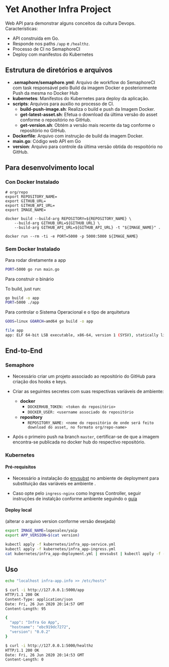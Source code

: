# Yet Another Infra Project

Web API para demonstrar alguns conceitos da cultura Devops. Características: 

- API construída em Go.
- Responde nos paths `/app` e `/healthz`.
- Processo de CI no SemaphoreCI
- Deploy com manifestos do Kubernetes

## Estrutura de diretórios e arquivos

- **.semaphore/semaphore.yml**: Arquivo de workflow do SemaphoreCI com task responsável pelo Build da imagem Docker e posteriormente Push da mesma no Docker Hub
- **kubernetes**: Manifestos do Kubernetes para deploy da aplicação.
- **scripts**: Arquivos para auxílio no processo de CI.
  - **build-push-image.sh**: Realiza o build e push da Imagem Docker.
  - **get-latest-asset.sh**: Efetua o download da última versão do asset conforme o repositório no GitHub.
  - **get-version.sh**: Obtém a versão mais recente da tag conforme o repositório no GitHub.
- **Dockerfile**: Arquivo com instrução de build da imagem Docker.
- **main.go**: Código web API em Go
- **version**: Arquivo para controle da última versão obtida do respoitório no GitHub.

## Para desenvolvimento local

### Con Docker Instalado

```
# org/repo
export REPOSITORY_NAME=
export GITHUB_URL=
export GITHUB_API_URL=
export IMAGE_NAME=

docker build --build-arg REPOSITORY=${REPOSITORY_NAME} \
    --build-arg GITHUB_URL=${GITHUB_URL} \
    --build-arg GITHUB_API_URL=${GITHUB_API_URL} -t "${IMAGE_NAME}" .

docker run --rm -ti -e PORT=5000 -p 5000:5000 ${IMAGE_NAME}
```

### Sem Docker Instalado

Para rodar diretamente a app

```sh
PORT=5000 go run main.go
```

Para construir o binário

To build, just run:

```sh
go build -o app
PORT=5000 ./app
```

Para controlar o Sistema Operacional e o tipo de arquitetura

```sh
GOOS=linux GOARCH=amd64 go build -o app

file app
app: ELF 64-bit LSB executable, x86-64, version 1 (SYSV), statically linked, Go BuildID=VlCWiOY1myXoArwKJ8-P/gL-oXKeuH4tOr4nCvhNv/6WUnDAZ95hnz49f7CeAV/Lg9OfRg0c1768RSFbAi4, not stripped
```

## End-to-End

### Semaphore

- Necessário criar um projeto associado ao repositório do GitHub para criação dos hooks e keys.
- Criar as seguintes secretes com suas respectivas variáveis de ambiente:
  - **docker**
    - `DOCKERHUB_TOKEN: <token do repositório>`
    - `DOCKER_USER: <username associado do repositório`
  - **repository**
    - `REPOSITORY_NAME: <nome do repositório de onde será feito download do asset, no formato org/repo-name> `

- Após o primeiro push na branch `master`, certificar-se de que a imagem encontra-se publicada no docker hub do respectivo repositório.

### Kubernetes

#### Pré-requisitos

- Necessário a instalação do [envsubst](https://github.com/a8m/envsubst) no ambiente de deployment para substituição das variáveis ee ambiente .

- Caso opte pelo `ingress-nginx` como Ingress Controller, seguir instruções de instalção conforme ambiente seguindo o [guia](https://kubernetes.github.io/ingress-nginx/deploy)

#### Deploy local

(alterar o arquivo version conforme versão desejada)

```sh
export IMAGE_NAME=lopesalex/yaip
export APP_VERSION=$(cat version)

kubectl apply -f kubernetes/infra_app-service.yml
kubectl apply -f kubernetes/infra_app-ingress.yml
cat kubernetes/infra_app-deployment.yml | envsubst | kubectl apply -f -
```


## Uso


```sh
echo "localhost infra-app.info >> /etc/hosts"

$ curl -i http://127.0.0.1:5000/app
HTTP/1.1 200 OK
Content-Type: application/json
Date: Fri, 26 Jun 2020 20:14:57 GMT
Content-Length: 95

{
  "app": "Infra Go App",
  "hostname": "ebc919dc7272",
  "version": "0.0.2"
}

$ curl -i http://127.0.0.1:5000/healthz
HTTP/1.1 200 OK
Date: Fri, 26 Jun 2020 20:14:53 GMT
Content-Length: 0
```

